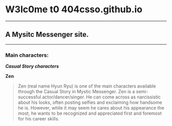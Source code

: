 # W3lc0me t0 404csso.github.io
---
## A Mysitc Messenger site.
---
### Main characters:
***Casual Story characters***

**Zen**
>   Zen (real name Hyun Ryu) is one of the main characters available through the Casual Story in Mystic Messenger. Zen is a semi-successful actor/dancer/singer. He can come across as narcissistic about his looks, often posting selfies and exclaiming how handsome he is. However, while it may seem he cares about his appearance the most, he wants to be recognized and appreciated first and foremost for his career skills.



